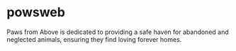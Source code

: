 # powsweb
Paws from Above is dedicated to providing a safe haven for abandoned and neglected animals, ensuring they find loving forever homes.
